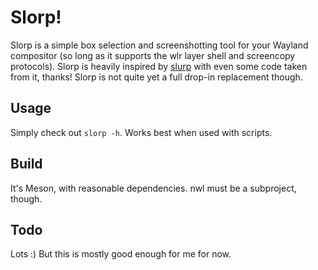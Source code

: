 # Slorp!
Slorp is a simple box selection and screenshotting tool for your Wayland compositor (so long as it supports the wlr layer shell and screencopy protocols).
Slorp is heavily inspired by [slurp](https://github.com/emersion/slurp/) with even some code taken from it, thanks! Slorp is not quite yet a full drop-in replacement though.

## Usage
Simply check out `slorp -h`. Works best when used with scripts.

## Build
It's Meson, with reasonable dependencies. nwl must be a subproject, though.

## Todo
Lots :) But this is mostly good enough for me for now.